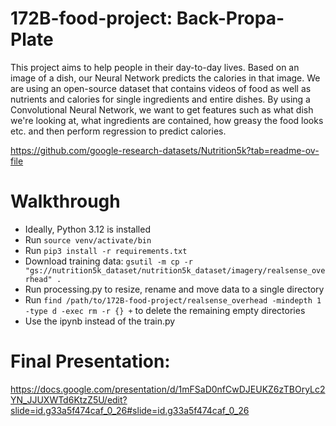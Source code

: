 # 172B-food-project: Back-Propa-Plate

This project aims to help people in their day-to-day lives. Based on an image of a dish, our Neural Network predicts the calories in that image. We are using an open-source dataset that contains videos of food as well as nutrients and calories for single ingredients and entire dishes. By using a Convolutional Neural Network, we want to get features such as what dish we're looking at, what ingredients are contained, how greasy the food looks etc. and then perform regression to predict calories.


https://github.com/google-research-datasets/Nutrition5k?tab=readme-ov-file

# Walkthrough
* Ideally, Python 3.12 is installed
* Run ```source venv/activate/bin```
* Run ```pip3 install -r requirements.txt```
* Download training data: ```gsutil -m cp -r "gs://nutrition5k_dataset/nutrition5k_dataset/imagery/realsense_overhead" .```
* Run processing.py to resize, rename and move data to a single directory
* Run ```find /path/to/172B-food-project/realsense_overhead -mindepth 1 -type d -exec rm -r {} +``` to delete the remaining empty directories
* Use the ipynb instead of the train.py
# Final Presentation:
https://docs.google.com/presentation/d/1mFSaD0nfCwDJEUKZ6zTBOryLc2YN_JJUXWTd6KtzZ5U/edit?slide=id.g33a5f474caf_0_26#slide=id.g33a5f474caf_0_26
